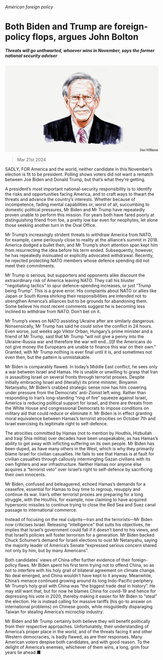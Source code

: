 ###### American foreign policy

# Both Biden and Trump are foreign-policy flops, argues John Bolton 

##### Threats will go unthwarted, whoever wins in November, says the former national security adviser 

![image](images/20240319_BID001.jpg) 

> Mar 21st 2024 

SADLY, FOR America and the world, neither candidate in this November’s election is fit to be president. Polling shows voters did not want a rematch between Joe Biden and Donald Trump, but that’s what they’re getting.

A president’s most important national-security responsibility is to identify the risks and opportunities facing America, and to craft ways to thwart the threats and advance the country’s interests. Whether because of incompetence, fading mental capabilities or, worst of all, succumbing to domestic political pressures, Mr Biden and Mr Trump have repeatedly proven unable to perform this mission. For years both have fared poorly at distinguishing friend from foe, a pretty low bar even for neophytes, let alone those seeking another turn in the Oval Office.

Mr Trump’s increasingly strident threats to withdraw America from NATO, for example, came perilously close to reality at the alliance’s summit in 2018. America dodged a bullet then, and Mr Trump’s short attention span kept him from resurrecting the idea before his term ended. Subsequently, however, he has repeatedly insinuated or explicitly advocated withdrawal. Recently, he rejected protecting NATO members whose defence spending did not meet their commitments.

Mr Trump is serious, but supporters and opponents alike discount the extraordinary risk of America leaving NATO. They call his bluster “negotiating tactics” to spur defence-spending increases, or just “Trump being Trump”. This is a grave error. His complaints about NATO or allies like Japan or South Korea shirking their responsibilities are intended not to strengthen America’s alliances but to be grounds for abandoning them. Some believe his most recent comments suggest he is becoming less inclined to withdraw from NATO. Don’t bet on it.

Mr Trump’s views on NATO assisting Ukraine after  are similarly dangerous. Nonsensically, Mr Trump has said he could solve the conflict in 24 hours. Even worse, just weeks ago Viktor Orban, Hungary’s prime minister and a friend of Mr Trump, said that Mr Trump “will not give a penny into the Ukraine-Russia war and therefore the war will end…[I]f the Americans do not give money the Europeans are unable to finance this war on their own.” Granted, with Mr Trump nothing is ever final until it is, and sometimes not even then, but the pattern is unmistakable.

Mr Biden is comparably flawed. In today’s Middle East conflict, he sees only a war between Israel and Hamas. He is unable or unwilling to grasp that Iran is assaulting Israel on several fronts through terrorist proxies. Despite initially embracing Israel and (literally) its prime minister, Binyamin Netanyahu, Mr Biden’s crabbed strategic sense now has him cowering under pressure from the Democrats’ anti-Zionist left wing. Rather than responding to Iran’s long-standing “ring of fire” squeeze against Israel, America is reducing political support for Israel, and there are threats from the White House and congressional Democrats to impose conditions on military aid that could reduce or eliminate it. Mr Biden is in effect granting moral equivalence between Hamas’s terrorist atrocities on October 7th and Israel exercising its legitimate right to self-defence. 

The atrocities committed by Hamas (not to mention by Houthis, Hizbullah and Iraqi Shia militia) over decades have been unspeakable, as has Hamas’s ability to get away with inflicting suffering on its own people. Mr Biden has been duped, as have many others in the West, which is why they primarily blame Israel for civilian casualties. He fails to see that Hamas is at fault for civilian casualties through callously intermingling Gazan civilians with its own fighters and war infrastructure. Neither Hamas nor anyone else acquires a “terrorist veto” over Israel’s right to self-defence by sacrificing their own innocents. 

Mr Biden, confused and beleaguered, echoed Hamas’s demands for a ceasefire, essential for Hamas to buy time to regroup, resupply and continue its war. Iran’s other terrorist proxies are preparing for a long struggle, with the Houthis, for example, now claiming to have acquired hypersonic missiles to continue trying to close the Red Sea and Suez canal passage to international commerce. 

Instead of focusing on the real culprits—Iran and the terrorists—Mr Biden now criticises Israel. Releasing “intelligence” that suits his objectives, he implies that Israel’s government could fall if it doesn’t bend to his views, and that Israel’s policies will foster terrorism for a generation. Mr Biden backed Chuck Schumer’s demand for Israeli elections to oust Mr Netanyahu, saying the majority leader of America’s Senate “expressed serious concern shared not only by him, but by many Americans”.

Both candidates’ views of China offer further evidence of their foreign-policy flaws. Mr Biden spent his first term trying not to offend China, so as not to interfere with his holy grail of bilateral agreement on climate change. No deal emerged, and China wouldn’t have kept to it anyway. Meanwhile, China’s menace continued growing around its long Indo-Pacific periphery. Mr Trump’s holy grail with China was “the biggest trade deal in history”. He may still want that, but for now he blames China for covid-19 and hence for depressing his vote in 2020, thereby making it easier for Mr Biden to “steal” the election. He is instead calling for massive tariffs (his go-to answer on international problems) on Chinese goods, while misguidedly disparaging Taiwan for stealing America’s microchip industry. 

Mr Biden and Mr Trump certainly both believe they will benefit politically from their respective approaches. Unfortunately, their understanding of America’s proper place in the world, and of the threats facing it and other Western democracies, is badly flawed, as are their responses. Many American voters despise both candidates, and with good reason. To the delight of America’s enemies, whichever of them wins, a long, grim four years lie ahead.■


